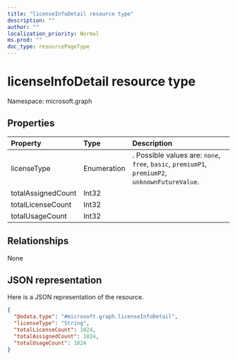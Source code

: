 ```yaml
---
title: "licenseInfoDetail resource type"
description: ""
author: ""
localization_priority: Normal
ms.prod: ""
doc_type: resourcePageType
---
```


# licenseInfoDetail resource type


Namespace: microsoft.graph



## Properties
|Property|Type|Description|
|:---|:---|:---|
|licenseType|Enumeration|. Possible values are: `none`, `free`, `basic`, `premiumP1`, `premiumP2`, `unknownFutureValue`.|
|totalAssignedCount|Int32||
|totalLicenseCount|Int32||
|totalUsageCount|Int32||

## Relationships
None

## JSON representation
Here is a JSON representation of the resource.
<!-- {
  "blockType": "resource",
  "@odata.type": "microsoft.graph.licenseInfoDetail"
}
-->
``` json
{
  "@odata.type": "#microsoft.graph.licenseInfoDetail",
  "licenseType": "String",
  "totalLicenseCount": 1024,
  "totalAssignedCount": 1024,
  "totalUsageCount": 1024
}
```

